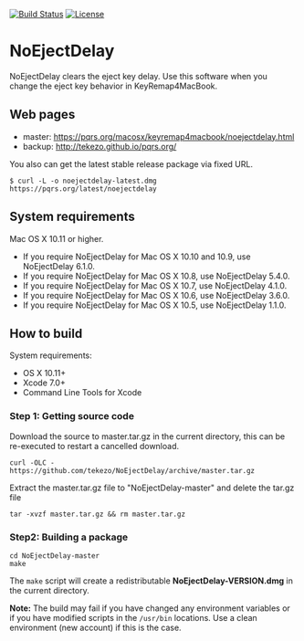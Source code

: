 [![Build Status](https://travis-ci.org/tekezo/NoEjectDelay.svg?branch=master)](https://travis-ci.org/tekezo/NoEjectDelay)
[![License](https://img.shields.io/badge/license-Public%20Domain-blue.svg)](https://github.com/tekezo/NoEjectDelay/blob/master/LICENSE.md)

# NoEjectDelay

NoEjectDelay clears the eject key delay.
Use this software when you change the eject key behavior in KeyRemap4MacBook.


## Web pages

* master: https://pqrs.org/macosx/keyremap4macbook/noejectdelay.html
* backup: http://tekezo.github.io/pqrs.org/

You also can get the latest stable release package via fixed URL.

```
$ curl -L -o noejectdelay-latest.dmg https://pqrs.org/latest/noejectdelay
```

## System requirements

Mac OS X 10.11 or higher.

* If you require NoEjectDelay for Mac OS X 10.10 and 10.9, use NoEjectDelay 6.1.0.
* If you require NoEjectDelay for Mac OS X 10.8, use NoEjectDelay 5.4.0.
* If you require NoEjectDelay for Mac OS X 10.7, use NoEjectDelay 4.1.0.
* If you require NoEjectDelay for Mac OS X 10.6, use NoEjectDelay 3.6.0.
* If you require NoEjectDelay for Mac OS X 10.5, use NoEjectDelay 1.1.0.


## How to build

System requirements:

* OS X 10.11+
* Xcode 7.0+
* Command Line Tools for Xcode

### Step 1: Getting source code

Download the source to master.tar.gz in the current directory, this can be re-executed to restart a cancelled download.

    curl -OLC - https://github.com/tekezo/NoEjectDelay/archive/master.tar.gz

Extract the master.tar.gz file to "NoEjectDelay-master" and delete the tar.gz file

    tar -xvzf master.tar.gz && rm master.tar.gz

### Step2: Building a package

    cd NoEjectDelay-master
    make

The `make` script will create a redistributable **NoEjectDelay-VERSION.dmg** in the current directory.


**Note:**
The build may fail if you have changed any environment variables or if you have modified scripts in the `/usr/bin` locations. Use a clean environment (new account) if this is the case.

